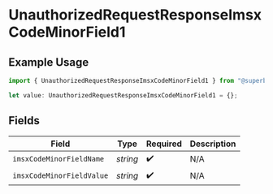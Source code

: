 # UnauthorizedRequestResponseImsxCodeMinorField1

## Example Usage

```typescript
import { UnauthorizedRequestResponseImsxCodeMinorField1 } from "@superbuilders/oneroster/models/errors";

let value: UnauthorizedRequestResponseImsxCodeMinorField1 = {};
```

## Fields

| Field                     | Type                      | Required                  | Description               |
| ------------------------- | ------------------------- | ------------------------- | ------------------------- |
| `imsxCodeMinorFieldName`  | *string*                  | :heavy_check_mark:        | N/A                       |
| `imsxCodeMinorFieldValue` | *string*                  | :heavy_check_mark:        | N/A                       |